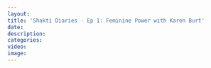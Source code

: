 ```yaml
---
layout:
title: 'Shakti Diaries - Ep 1: Feminine Power with Karen Burt'
date:
description:
categories:
video:
image:
---
```

